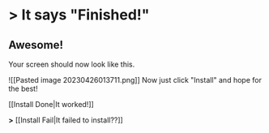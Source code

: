 # > It says "Finished!"
## Awesome!
Your screen should now look like this.

![[Pasted image 20230426013711.png]]
Now just click "Install" and hope for the best!

 [[Install Done|It worked!]]

**>** [[Install Fail|It failed to install??]]
